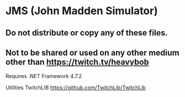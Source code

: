 # JMS (John Madden Simulator) 
## Do not distribute or copy any of these files.
## Not to be shared or used on any other medium other than https://twitch.tv/heavybob

Requires .NET Framework 4.7.2

Utilities TwitchLIB
https://github.com/TwitchLib/TwitchLib